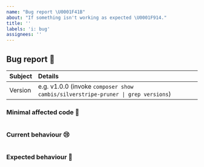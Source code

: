 ```yaml
---
name: "Bug report \U0001F41B"
about: "If something isn't working as expected \U0001F914."
title: ''
labels: 'i: bug'
assignees: ''
---
```


## Bug report 🐛

<!-- Kia ora, thank you for taking the time to report a bug. -->

| Subject        | Details                                                                          |
| :------------- | :--------------------------------------------------------------------------------|
| Version        | e.g. v1.0.0 (invoke `composer show cambis/silverstripe-pruner \| grep versions`) |

<!-- Please provide a clear and concise description of the problem. -->

### Minimal affected code 🚨

<!-- Please provide a minimal reproduction of the affected code here. -->
```php
```

### Current behaviour 😢

<!-- Please provide a minimal reproduction of the current processed code -->
```php
```

### Expected behaviour 🙂

<!-- Please provide a minimal reproduction of what the processed code should be. -->
```php
```
